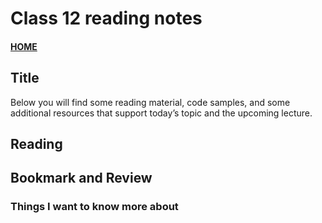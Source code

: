 # Class 12 reading notes

#### [HOME](https://cesarderio.github.io/reading-notes/)

## Title

Below you will find some reading material, code samples, and some additional resources that support today’s topic and the upcoming lecture.

## Reading

[]()

## Bookmark and Review

### Things I want to know more about

